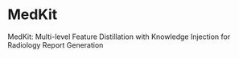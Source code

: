 # MedKit
MedKit: Multi-level Feature Distillation with Knowledge Injection for Radiology Report Generation
